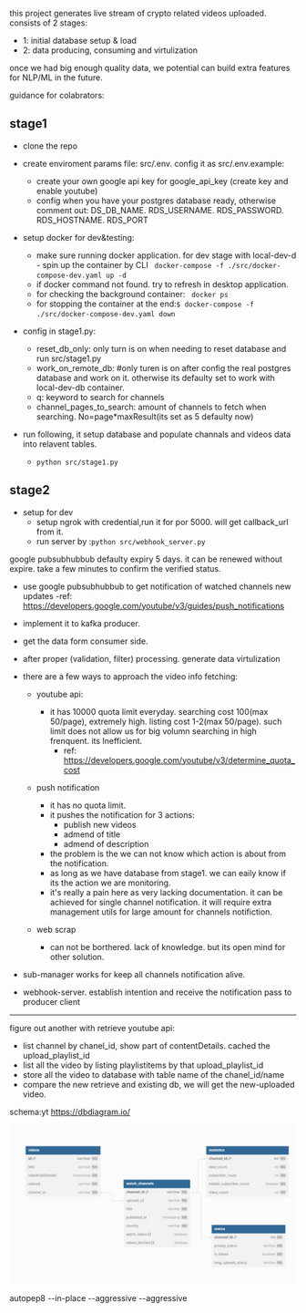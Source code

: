 this project generates live stream of crypto related videos uploaded.
consists of 2 stages: 
- 1: initial database setup & load
- 2: data producing, consuming and virtulization

once we had big enough quality data, we potential can build extra features for NLP/ML in the future. 


guidance for colabrators:
## stage1 
- clone the repo
- create enviroment params file: src/.env. config it as src/.env.example:
    - create your own google api key for google_api_key (create key and enable youtube)
    - config when you have your postgres database ready, otherwise comment out: DS_DB_NAME. RDS_USERNAME. RDS_PASSWORD. RDS_HOSTNAME. RDS_PORT

- setup docker for dev&testing:  
    - make sure running docker application. for dev stage with local-dev-d    - spin up the container by CLI ``` docker-compose -f ./src/docker-compose-dev.yaml up -d```
    - if docker command not found. try to refresh in desktop application.
    - for checking the background container: ``` docker ps```
    - for stopping the container at the end:``` $ docker-compose -f ./src/docker-compose-dev.yaml down ```

- config in stage1.py:
    - reset_db_only: only turn is on when needing to reset database and run src/stage1.py
    - work_on_remote_db: #only turen is on after config the real postgres database and work on it. otherwise its defaulty set to work with local-dev-db container.
    - q: keyword to search for channels
    - channel_pages_to_search: amount of channels to fetch when searching. No=page*maxResult(its set as 5 defaulty now)

- run following, it setup database and populate channals and videos data into relavent tables. 
    - ```python src/stage1.py```

## stage2

- setup for dev
    - setup ngrok with credential,run it for por 5000. will get callback_url from it.
    - run server by :```python src/webhook_server.py``` 

google pubsubhubbub defaulty expiry 5 days. it can be renewed without expire.
take a few minutes to confirm the verified status.


- use google pubsubhubbub to get notification of watched channels new updates
    -ref: https://developers.google.com/youtube/v3/guides/push_notifications 
- implement it to kafka producer.
- get the data form consumer side. 
- after proper (validation, filter) processing. generate data virtulization

- there are a few ways to approach the video info fetching:
    - youtube api:
        - it has 10000 quota limit everyday. searching cost 100(max 50/page), extremely high. listing cost 1-2(max 50/page). such limit does not allow us for big volumn searching in high frenquent. its Inefficient.
            - ref: https://developers.google.com/youtube/v3/determine_quota_cost
    - push notification
        - it has no quota limit.
        - it pushes the notification for 3 actions: 
            - publish new videos
            - admend of title
            - admend of description
        - the problem is the we can not know which action is about from the notification.
        - as long as we have database from stage1. we can eaily know if its the action we are monitoring.
        - it's really a pain here as very lacking documentation. it can be achieved for single channel notification. it will require extra management utils for large amount for channels notifiction.
        
    - web scrap 
        - can not be borthered. lack of knowledge. but its open mind for other solution.


- sub-manager works for keep all channels notification alive.
- webhook-server. establish intention and receive the notification pass to producer client



---

figure out another with retrieve youtube api:
- list channel by chanel_id, show part of contentDetails. cached the upload_playlist_id
- list all the video by listing playlistitems by that upload_playlist_id
- store all the video to database with table name of the chanel_id/name
- compare the new retrieve and existing db, we will get the new-uploaded video.

schema:yt
https://dbdiagram.io/

 ![Alt text](md_images/image.png)


 autopep8 --in-place --aggressive --aggressive